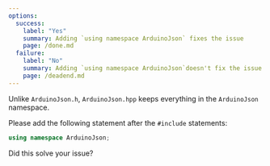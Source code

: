 ```yaml
---
options:
  success:
    label: "Yes"
    summary: Adding `using namespace ArduinoJson` fixes the issue
    page: /done.md
  failure:
    label: "No"
    summary: Adding `using namespace ArduinoJson`doesn't fix the issue
    page: /deadend.md
---
```


Unlike `ArduinoJson.h`, `ArduinoJson.hpp` keeps everything in the `ArduinoJson` namespace.

Please add the following statement after the `#include` statements:

```c++
using namespace ArduinoJson;
```

Did this solve your issue?